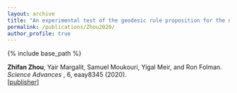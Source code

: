 ```yaml
---
layout: archive
title: "An experimental test of the geodesic rule proposition for the non-cyclic geometric phase"
permalink: /publications/Zhou2020/
author_profile: true
---
```


{% include base_path %}

**Zhifan Zhou**, Yair Margalit, Samuel Moukouri, Yigal Meir, and Ron Folman.                                          
<i> Science Advances </i>, 6, eaay8345 (2020).     
[[publisher](https://www.science.org/doi/10.1126/sciadv.aay8345)]
